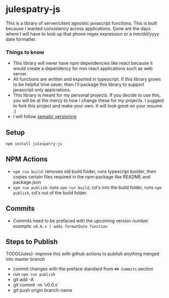 # julespatry-js

This is a library of server/client agnostic javascript functions. This is built because I wanted consistency across applications. Gone are the days where I will have to look up that phone regex expression or a mm/dd/yyyy date formatter.

### Things to know

- This library will never have npm dependencies like react because it would create a dependency for non react applications such as web server.
- All functions are written and exported in typescript. If this library grows to be helpful time saver, then I'll package this library to support javascript only applciations.
- This library is meant for my personal projects. If you decide to use this, you will be at the mercy to how I change these for my projects. I suggest to fork this project and make your own. It will look great on your resume :)
- I will follow [sematic versioning](https://semver.org/)

## Setup

`npm install julespatry-js`

## NPM Actions

- `npm run build`: removes old build folder, runs typescript builder, then copies certain files required in the npm package like README and package.json
- `npm run publish`: runs `npm run build`, cd's into the build folder, runs `npm publish`, cd's out of the build folder.

## Commits

- Commits need to be prefaced with the upcoming version number example: `v0.0.x | adds formatDate function`

## Steps to Publish

TODO(Jules): improve this with github actions to publish anything merged into master branch

- commit changes with the preface standard from `## Commits` section
- run `npm run publish`
- git add -A
- git commit -m 'v0.0.x`
- git push origin branch-name

